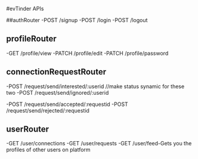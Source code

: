 #evTinder APIs

##authRouter
-POST /signup
-POST /login
-POST /logout


## profileRouter
-GET /profile/view
-PATCH /profile/edit
-PATCH /profile/password


## connectionRequestRouter
-POST /request/send/interested/:userid   //make status synamic for these two
-POST /request/send/ignored/:userid



-POST /request/send/accepted/:requestid
-POST /request/send/rejected/:requestid

## userRouter
-GET /user/connections
-GET /user/requests
-GET /user/feed-Gets you the profiles of other users on platform

